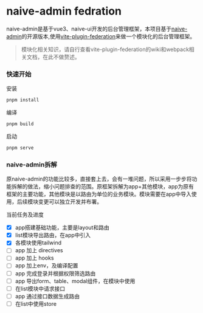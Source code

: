 # naive-admin fedration

naive-admin是基于vue3、naive-ui开发的后台管理框架，本项目基于[naive-admin](https://github.com/jekip/naive-ui-admin)的开源版本,使用[vite-plugin-federation](https://github.com/originjs/vite-plugin-federation)来做一个模块化的后台管理框架。

> 模块化相关知识，请自行查看vite-plugin-federation的wiki和webpack相关文档，在此不做赘述。

### 快速开始

安装

```bash
pnpm install
```

编译

```bash
pnpm build
```

启动

```bash
pnpm serve
```

### naive-admin拆解

原naive-admin的功能比较多，直接套上去，会有一堆问题，所以采用一步步将功能拆解的做法，缩小问题排查的范围。原框架拆解为app+其他模块，app为原有框架的主要功能，其他模块是以路由为单位的业务模块。模块需要在app中导入使用，后续模块变更可以独立开发并布署。

当前任务及进度
- [x] app搭建基础功能，主要是layout和路由
- [x] list模块导出路由，在app中引入
- [x] 各模块使用tailwind
- [ ] app 加上 directives
- [ ] app 加上 hooks
- [ ] app 加上env，及编译配置
- [ ] app 完成登录并根据权限筛选路由
- [ ] app 导出form、table、modal组件，在模块中使用
- [ ] 在list模块中请求接口
- [ ] app 通过接口数据生成路由
- [ ] 在list中使用store